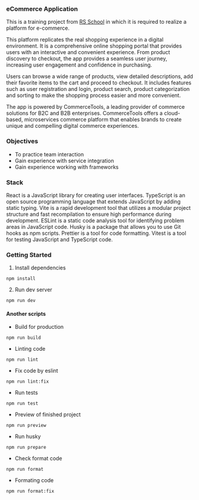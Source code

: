### eCommerce Application
This is a training project from [RS School](https://rs.school/) in which it is required to realize a platform for e-commerce.

This platform replicates the real shopping experience in a digital environment. It is a comprehensive online shopping portal that provides users with an interactive and convenient experience. From product discovery to checkout, the app provides a seamless user journey, increasing user engagement and confidence in purchasing.

Users can browse a wide range of products, view detailed descriptions, add their favorite items to the cart and proceed to checkout. It includes features such as user registration and login, product search, product categorization and sorting to make the shopping process easier and more convenient.

The app is powered by CommerceTools, a leading provider of commerce solutions for B2C and B2B enterprises. CommerceTools offers a cloud-based, microservices commerce platform that enables brands to create unique and compelling digital commerce experiences.

### Objectives
- To practice team interaction
- Gain experience with service integration
- Gain experience working with frameworks

### Stack
React is a JavaScript library for creating user interfaces.
TypeScript is an open source programming language that extends JavaScript by adding static typing.
Vite is a rapid development tool that utilizes a modular project structure and fast recompilation to ensure high performance during development.
ESLint is a static code analysis tool for identifying problem areas in JavaScript code.
Husky is a package that allows you to use Git hooks as npm scripts.
Prettier is a tool for code formatting.
Vitest is a tool for testing JavaScript and TypeScript code.

### Getting Started

1. Install dependencies

```
npm install
```

2. Run dev server

```
npm run dev
```

#### Another scripts
- Build for production

```
npm run build
```
- Linting code

```
npm run lint
```
- Fix code by eslint

```
npm run lint:fix
```
- Run tests

```
npm run test
```
- Preview of finished project

```
npm run preview
```
- Run husky

```
npm run prepare
```
- Check format code 

```
npm run format
```

- Formating code 

```
npm run format:fix
```